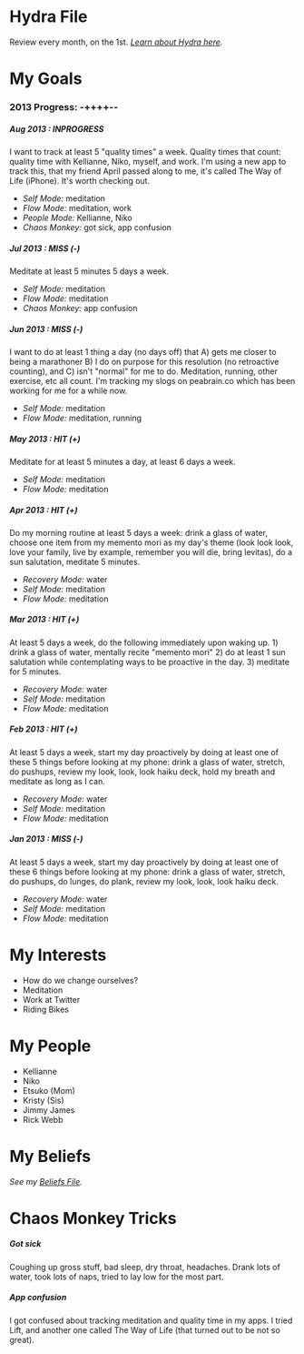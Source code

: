 # Hydra File
Review every month, on the 1st. *[Learn about Hydra here](https://medium.com/better-humans/c02337782a89).*

# My Goals

### 2013 Progress: -++++--

##### Aug 2013 : INPROGRESS
I want to track at least 5 "quality times" a week. Quality times that count: quality time with Kellianne, Niko, myself, and work. I'm using a new app to track this, that my friend April passed along to me, it's called The Way of Life (iPhone). It's worth checking out.
* *Self Mode:* meditation
* *Flow Mode:* meditation, work
* *People Mode:* Kellianne, Niko
* *Chaos Monkey:* got sick, app confusion

##### Jul 2013 : MISS (-)
Meditate at least 5 minutes 5 days a week.
* *Self Mode:* meditation
* *Flow Mode:* meditation
* *Chaos Monkey:* app confusion

##### Jun 2013 : MISS (-)
I want to do at least 1 thing a day (no days off) that A) gets me closer to being a marathoner B) I do on purpose for this resolution (no retroactive counting), and C) isn't "normal" for me to do. Meditation, running, other exercise, etc all count. I'm tracking my slogs on peabrain.co which has been working for me for a while now.
* *Self Mode:* meditation
* *Flow Mode:* meditation, running

##### May 2013 : HIT (+)
Meditate for at least 5 minutes a day, at least 6 days a week.
* *Self Mode:* meditation
* *Flow Mode:* meditation

##### Apr 2013 : HIT (+)
Do my morning routine at least 5 days a week: drink a glass of water, choose one item from my memento mori as my day's theme (look look look, love your family, live by example, remember you will die, bring levitas), do a sun salutation, meditate 5 minutes.
* *Recovery Mode:* water
* *Self Mode:* meditation
* *Flow Mode:* meditation

##### Mar 2013 : HIT (+)
At least 5 days a week, do the following immediately upon waking up. 1) drink a glass of water, mentally recite "memento mori" 2) do at least 1 sun salutation while contemplating ways to be proactive in the day. 3) meditate for 5 minutes.
* *Recovery Mode:* water
* *Self Mode:* meditation
* *Flow Mode:* meditation

##### Feb 2013 : HIT (+)
At least 5 days a week, start my day proactively by doing at least one of these 5 things before looking at my phone: drink a glass of water, stretch, do pushups, review my look, look, look haiku deck, hold my breath and meditate as long as I can.
* *Recovery Mode:* water
* *Self Mode:* meditation
* *Flow Mode:* meditation

##### Jan 2013 : MISS (-)
At least 5 days a week, start my day proactively by doing at least one of these 6 things before looking at my phone: drink a glass of water, stretch, do pushups, do lunges, do plank, review my look, look, look haiku deck.
* *Recovery Mode:* water
* *Self Mode:* meditation
* *Flow Mode:* meditation

# My Interests
* How do we change ourselves?
* Meditation
* Work at Twitter
* Riding Bikes

# My People
* Kellianne
* Niko
* Etsuko (Mom)
* Kristy (Sis)
* Jimmy James
* Rick Webb

# My Beliefs
*See my [Beliefs File](Beliefs.md).*

# Chaos Monkey Tricks

##### Got sick
Coughing up gross stuff, bad sleep, dry throat, headaches. Drank lots of water, took lots of naps, tried to lay low for the most part.

##### App confusion
I got confused about tracking meditation and quality time in my apps. I tried Lift, and another one called The Way of Life (that turned out to be not so great).
